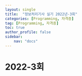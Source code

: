 ```yaml
---
layout: single
title:  "정보처리기사 실기 2022년-3회"
categories: [Programming, 자격증]
tag: [Programming, 자격증]
toc: true
author_profile: false
sidebar:
    nav: "docs"
---
```


# 2022-3회

